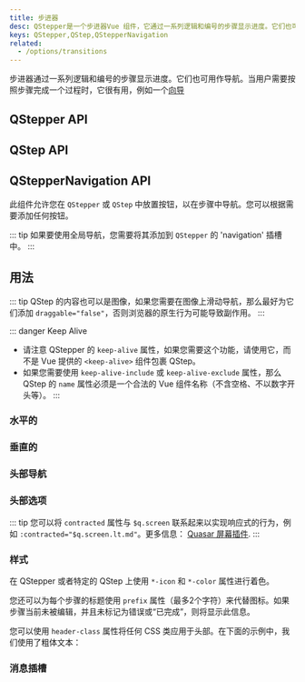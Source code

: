 ```yaml
---
title: 步进器
desc: QStepper是一个步进器Vue 组件，它通过一系列逻辑和编号的步骤显示进度。它们也可用作导航。当用户需要按照步骤完成一个过程时，它很有用，例如一个向导。
keys: QStepper,QStep,QStepperNavigation
related:
  - /options/transitions
---
```


步进器通过一系列逻辑和编号的步骤显示进度。它们也可用作导航。当用户需要按照步骤完成一个过程时，它很有用，例如一个[向导](https://en.wikipedia.org/wiki/Wizard_(software))


## QStepper API

<doc-api file="QStepper" />

## QStep API

<doc-api file="QStep" />

## QStepperNavigation API

此组件允许您在 `QStepper` 或 `QStep` 中放置按钮，以在步骤中导航。您可以根据需要添加任何按钮。

::: tip
如果要使用全局导航，您需要将其添加到 `QStepper` 的 'navigation' 插槽中。
:::

<doc-api file="QStepperNavigation" />

## 用法

::: tip
QStep 的内容也可以是图像，如果您需要在图像上滑动导航，那么最好为它们添加 `draggable="false"`，否则浏览器的原生行为可能导致副作用。
:::

::: danger Keep Alive
*  请注意 QStepper 的 `keep-alive` 属性，如果您需要这个功能，请使用它，而不是 Vue 提供的 `<keep-alive>` 组件包裹 QStep。
* 如果您需要使用 `keep-alive-include` 或 `keep-alive-exclude` 属性，那么 QStep 的 `name` 属性必须是一个合法的 Vue 组件名称（不含空格、不以数字开头等）。
:::

### 水平的

<doc-example title="水平的" file="QStepper/TypeHorizontal" />

### 垂直的

<doc-example title="垂直的" file="QStepper/TypeVertical" />

### 头部导航

<doc-example title="非线性头部导航" file="QStepper/NonLinearNavigation" />

<doc-example title="线性头部导航" file="QStepper/LinearNavigation" />

### 头部选项
<doc-example title="步骤错误信号" file="QStepper/StepError" />

<doc-example title="替代标签" file="QStepper/AlternativeLabels" />

::: tip
您可以将 `contracted` 属性与 `$q.screen` 联系起来以实现响应式的行为，例如 `:contracted="$q.screen.lt.md"`。更多信息： [Quasar 屏幕插件](/options/screen-plugin).
:::

<doc-example title="Contracted" file="QStepper/Contracted" />

### 样式

在 QStepper 或者特定的 QStep 上使用 `*-icon` 和 `*-color` 属性进行着色。

<doc-example title="着色" file="QStepper/Coloring" />

您还可以为每个步骤的标题使用 `prefix` 属性（最多2个字符）来代替图标。如果步骤当前未被编辑，并且未标记为错误或“已完成”，则将显示此信息。

<doc-example title="步骤前缀" file="QStepper/Prefix" />

<doc-example title="黑色模式" file="QStepper/Dark" />

您可以使用 `header-class` 属性将任何 CSS 类应用于头部。在下面的示例中，我们使用了粗体文本：

<doc-example title="Header Class" file="QStepper/HeaderClass" />

### 消息插槽

<doc-example title="消息插槽和固定高度的步骤" file="QStepper/MessageSlot" />
